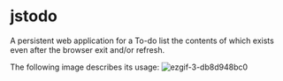 # jstodo
A persistent web application for a To-do list the contents of which exists even after the browser exit and/or refresh.


The following image describes its usage:
![ezgif-3-db8d948bc0](https://github.com/dvdeepu99/jstodo/assets/93904807/ef33852a-2cec-4ac6-859a-158ae8fca95c)
